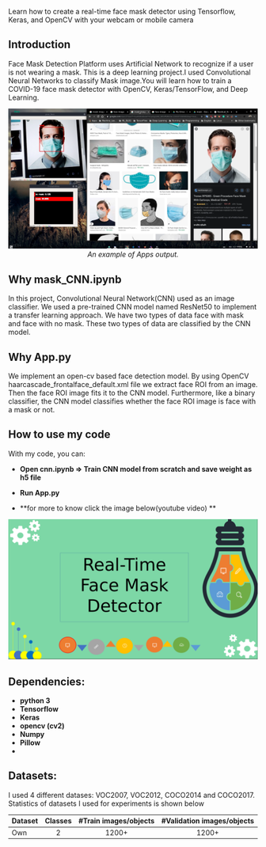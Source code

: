 
Learn how to create a real-time face mask detector using Tensorflow, Keras, and OpenCV with your webcam or mobile camera

## Introduction
Face Mask Detection Platform uses Artificial Network to recognize if a user is not wearing a mask. This is a deep learning project.I used Convolutional Neural Networks to classify Mask image.You will learn how to train a COVID-19 face mask detector with OpenCV, Keras/TensorFlow, and Deep Learning.

<p align="center">
  <img src="assests/appsdemo.png"><br/>
  <i>An example of Apps output.</i>
</p>

## Why mask_CNN.ipynb
In this project, Convolutional Neural Network(CNN) used as an image classifier. We used a pre-trained CNN model named ResNet50 to implement a transfer learning approach. We have two types of data face with mask and face with no mask. These two types of data are classified by the CNN model.

## Why App.py
We implement an open-cv based face detection model. By using OpenCV haarcascade_frontalface_default.xml file we extract face ROI from an image. Then the face ROI image fits it to the CNN model. Furthermore, like a binary classifier, the CNN model classifies whether the face ROI image is face with a mask or not. 


## How to use my code

With my code, you can:
* **Open cnn.ipynb => Train CNN model from scratch and save weight as h5 file**
* **Run App.py**

* **for more to know click the image below(youtube video) **

[![Watch the video](assests/youtubecover.png)](https://youtu.be/PetCm9qDlac)

## Dependencies:

* **python 3**
* **Tensorflow**
* **Keras**
* **opencv (cv2)**
* **Numpy**
* **Pillow** 
* 

## Datasets:

I used 4 different datases: VOC2007, VOC2012, COCO2014 and COCO2017. Statistics of datasets I used for experiments is shown below

| Dataset                | Classes | #Train images/objects | #Validation images/objects |
|------------------------|:---------:|:-----------------------:|:----------------------------:|
| Own                    |    2      |      1200+              |           1200+             |

